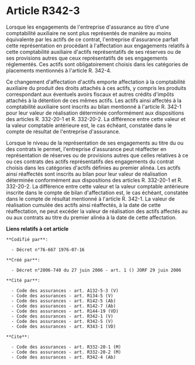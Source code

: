 # Article R342-3

Lorsque les engagements de l'entreprise d'assurance au titre d'une comptabilité auxiliaire ne sont plus représentés de
manière au moins équivalente par les actifs de ce contrat, l'entreprise d'assurance parfait cette représentation en procédant
à l'affectation aux engagements relatifs à cette comptabilité auxiliaire d'actifs représentatifs de ses réserves ou de ses
provisions autres que ceux représentatifs de ses engagements réglementés. Ces actifs sont obligatoirement choisis dans les
catégories de placements mentionnés à l'article R. 342-4.

Ce changement d'affectation d'actifs emporte affectation à la comptabilité auxiliaire du produit des droits attachés à ces
actifs, y compris les produits correspondant aux éventuels avoirs fiscaux et autres crédits d'impôts attachés à la détention
de ces mêmes actifs. Les actifs ainsi affectés à la comptabilité auxiliaire sont inscrits au bilan mentionné à l'article R.
342-1 pour leur valeur de réalisation déterminée conformément aux dispositions des articles R. 332-20-1 et R. 332-20-2. La
différence entre cette valeur et la valeur comptable antérieure est, le cas échéant, constatée dans le compte de résultat de
l'entreprise d'assurance.

Lorsque le niveau de la représentation de ses engagements au titre du ou des contrats le permet, l'entreprise d'assurance
peut réaffecter en représentation de réserves ou de provisions autres que celles relatives à ce ou ces contrats des actifs
représentatifs des engagements du contrat choisis dans les catégories d'actifs définies au premier alinéa. Les actifs ainsi
réaffectés sont inscrits au bilan pour leur valeur de réalisation déterminée conformément aux dispositions des articles R.
332-20-1 et R. 332-20-2. La différence entre cette valeur et la valeur comptable antérieure inscrite dans le compte de bilan
d'affectation est, le cas échéant, constatée dans le compte de résultat mentionné à l'article R. 342-1. La valeur de
réalisation cumulée des actifs ainsi réaffectés, à la date de cette réaffectation, ne peut excéder la valeur de réalisation
des actifs affectés au ou aux contrats au titre du premier alinéa à la date de cette affectation.

**Liens relatifs à cet article**

	**Codifié par**:

	  - Décret n°76-667 1976-07-16

	**Créé par**:

	  - Décret n°2006-740 du 27 juin 2006 - art. 1 () JORF 29 juin 2006

	**Cité par**:

	  - Code des assurances - art. A132-5-3 (V)
	  - Code des assurances - art. R134-5 (V)
	  - Code des assurances - art. R142-5 (Ab)
	  - Code des assurances - art. R142-7 (Ab)
	  - Code des assurances - art. R144-19 (VD)
	  - Code des assurances - art. R342-1 (V)
	  - Code des assurances - art. R342-5 (V)
	  - Code des assurances - art. R343-1 (VD)

	**Cite**:

	  - Code des assurances - art. R332-20-1 (M)
	  - Code des assurances - art. R332-20-2 (M)
	  - Code des assurances - art. R342-4 (Ab)

